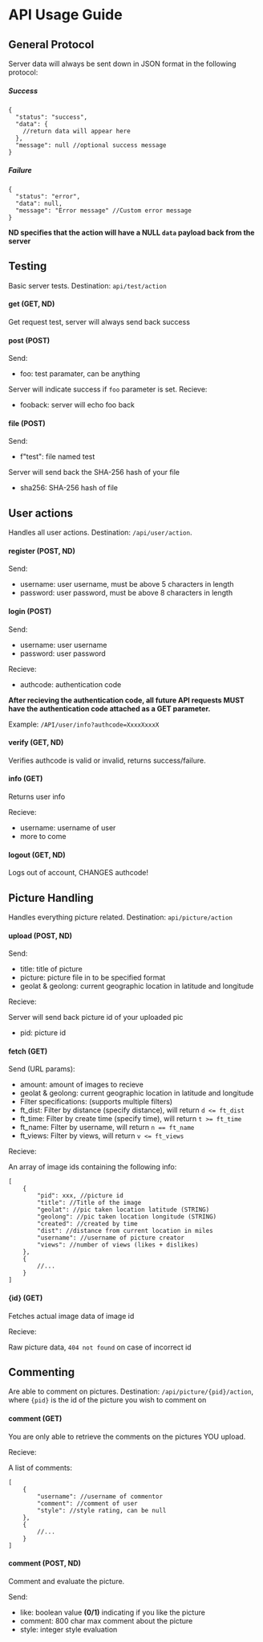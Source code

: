 # API Usage Guide

## General Protocol
Server data will always be sent down in JSON format in the following protocol:

##### Success

```
{
  "status": "success",
  "data": {
    //return data will appear here
  },
  "message": null //optional success message
}
```

##### Failure

```
{
  "status": "error",
  "data": null,
  "message": "Error message" //Custom error message
}
```

**ND specifies that the action will have a NULL `data` payload back from the server**

## Testing

Basic server tests. Destination: `api/test/action`

#### get (GET, ND)

Get request test, server will always send back success

#### post (POST)

Send:
+ foo: test paramater, can be anything

Server will indicate success if `foo` parameter is set. Recieve:
+ fooback: server will echo foo back

#### file (POST)
Send:
+ f"test": file named test

Server will send back the SHA-256 hash of your file
+ sha256: SHA-256 hash of file

## User actions

Handles all user actions. Destination: `/api/user/action`.

#### register (POST, ND)

Send:

+ username: user username, must be above 5 characters in length
+ password: user password, must be above 8 characters in length

#### login (POST)

Send:
+ username: user username
+ password: user password

Recieve:
+ authcode: authentication code

**After recieving the authentication code, all future API requests MUST have the authentication code attached as a GET parameter.**

Example: `/API/user/info?authcode=XxxxXxxxX`

#### verify (GET, ND)

Verifies authcode is valid or invalid, returns success/failure.

#### info (GET)

Returns user info

Recieve:
+ username: username of user
+ more to come

#### logout (GET, ND)

Logs out of account, CHANGES authcode!

## Picture Handling

Handles everything picture related. Destination: `api/picture/action`

#### upload (POST, ND)

Send:
+ title: title of picture
+ picture: picture file in to be specified format
+ geolat & geolong: current geographic location in latitude and longitude

Recieve:

Server will send back picture id of your uploaded pic
+ pid: picture id

#### fetch (GET)

Send (URL params):
+ amount: amount of images to recieve
+ geolat & geolong: current geographic location in latitude and longitude
+ Filter specifications: (supports multiple filters)
 + ft_dist: Filter by distance (specify distance), will return `d <= ft_dist`
 + ft_time: Filter by create time (specify time), will return `t >= ft_time`
 + ft_name: Filter by username, will return `n == ft_name`
 + ft_views: Filter by views, will return `v <= ft_views`

Recieve:

An array of image ids containing the following info:
```
[
    {
        "pid": xxx, //picture id
        "title": //Title of the image
        "geolat": //pic taken location latitude (STRING)
        "geolong": //pic taken location longitude (STRING)
        "created": //created by time
        "dist": //distance from current location in miles
        "username": //username of picture creator
        "views": //number of views (likes + dislikes)
    },
    {
        //...
    }
]
```

#### {id} (GET)

Fetches actual image data of image id

Recieve:

Raw picture data, `404 not found` on case of incorrect id

## Commenting
Are able to comment on pictures. Destination: `/api/picture/{pid}/action`, where `{pid}` is the id of the picture you wish to comment on

#### comment (GET)

You are only able to retrieve the comments on the pictures YOU upload.

Recieve:

A list of comments:
```
[
    {
        "username": //username of commentor
        "comment": //comment of user
        "style": //style rating, can be null
    },
    {
        //...
    }
]
```

#### comment (POST, ND)

Comment and evaluate the picture.

Send:
+ like: boolean value **(0/1)** indicating if you like the picture
+ comment: 800 char max comment about the picture
+ style: integer style evaluation
